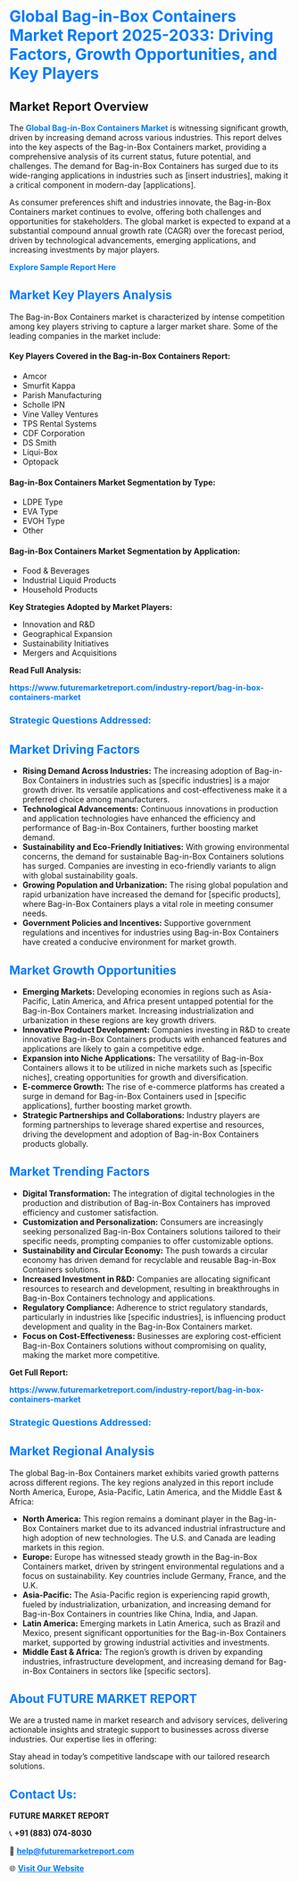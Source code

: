 <h1 style="color: #007BFF;">Global Bag-in-Box Containers Market Report 2025-2033: Driving Factors, Growth Opportunities, and Key Players</h1>

<section id="overview">
<h2>Market Report Overview</h2>
<p>The <a href="https://www.futuremarketreport.com/industry-report/bag-in-box-containers-market" style="color: #007BFF; text-decoration: none;"><strong>Global Bag-in-Box Containers Market</strong></a> is witnessing significant growth, driven by increasing demand across various industries. This report delves into the key aspects of the Bag-in-Box Containers market, providing a comprehensive analysis of its current status, future potential, and challenges. The demand for Bag-in-Box Containers has surged due to its wide-ranging applications in industries such as [insert industries], making it a critical component in modern-day [applications].</p>
<p>As consumer preferences shift and industries innovate, the Bag-in-Box Containers market continues to evolve, offering both challenges and opportunities for stakeholders. The global market is expected to expand at a substantial compound annual growth rate (CAGR) over the forecast period, driven by technological advancements, emerging applications, and increasing investments by major players.</p>
</section>

<section id="overview">
<p><a href="https://www.futuremarketreport.com/request-sample/reportId=46975" style="color: #007BFF; text-decoration: none;"><strong>Explore Sample Report Here</strong></a></p>
</section>

<section id="key-players">
<h2 style="color: #007BFF;">Market Key Players Analysis</h2>
<p>The Bag-in-Box Containers market is characterized by intense competition among key players striving to capture a larger market share. Some of the leading companies in the market include:</p>
<h4>Key Players Covered in the Bag-in-Box Containers Report:</h4>
<ul><li>Amcor</li><li>Smurfit Kappa</li><li>Parish Manufacturing</li><li>Scholle IPN</li><li>Vine Valley Ventures</li><li>TPS Rental Systems</li><li>CDF Corporation</li><li>DS Smith</li><li>Liqui-Box</li><li>Optopack</li></ul>
<h4>Bag-in-Box Containers Market Segmentation by Type:</h4>
<ul><li>LDPE Type</li><li>EVA Type</li><li>EVOH Type</li><li>Other</li></ul>

<h4>Bag-in-Box Containers Market Segmentation by Application:</h4>
<ul><li>Food &amp; Beverages</li><li>Industrial Liquid Products</li><li>Household Products</li></ul>
<p><strong>Key Strategies Adopted by Market Players:</strong></p>
<ul>
<li>Innovation and R&D</li>
<li>Geographical Expansion</li>
<li>Sustainability Initiatives</li>
<li>Mergers and Acquisitions</li>
</ul>
</section>

<section>
<p><strong>Read Full Analysis: </strong></p><a href="https://www.futuremarketreport.com/industry-report/bag-in-box-containers-market" style="color: #007BFF; text-decoration: none;"><strong>https://www.futuremarketreport.com/industry-report/bag-in-box-containers-market</strong></a>
<h3 style="color: #007BFF;">Strategic Questions Addressed:</h3>
</section>

<section id="driving-factors">
<h2 style="color: #007BFF;">Market Driving Factors</h2>
<ul>
<li><strong>Rising Demand Across Industries:</strong> The increasing adoption of Bag-in-Box Containers in industries such as [specific industries] is a major growth driver. Its versatile applications and cost-effectiveness make it a preferred choice among manufacturers.</li>
<li><strong>Technological Advancements:</strong> Continuous innovations in production and application technologies have enhanced the efficiency and performance of Bag-in-Box Containers, further boosting market demand.</li>
<li><strong>Sustainability and Eco-Friendly Initiatives:</strong> With growing environmental concerns, the demand for sustainable Bag-in-Box Containers solutions has surged. Companies are investing in eco-friendly variants to align with global sustainability goals.</li>
<li><strong>Growing Population and Urbanization:</strong> The rising global population and rapid urbanization have increased the demand for [specific products], where Bag-in-Box Containers plays a vital role in meeting consumer needs.</li>
<li><strong>Government Policies and Incentives:</strong> Supportive government regulations and incentives for industries using Bag-in-Box Containers have created a conducive environment for market growth.</li>
</ul>
</section>

<section id="growth-opportunities">
<h2 style="color: #007BFF;">Market Growth Opportunities</h2>
<ul>
<li><strong>Emerging Markets:</strong> Developing economies in regions such as Asia-Pacific, Latin America, and Africa present untapped potential for the Bag-in-Box Containers market. Increasing industrialization and urbanization in these regions are key growth drivers.</li>
<li><strong>Innovative Product Development:</strong> Companies investing in R&D to create innovative Bag-in-Box Containers products with enhanced features and applications are likely to gain a competitive edge.</li>
<li><strong>Expansion into Niche Applications:</strong> The versatility of Bag-in-Box Containers allows it to be utilized in niche markets such as [specific niches], creating opportunities for growth and diversification.</li>
<li><strong>E-commerce Growth:</strong> The rise of e-commerce platforms has created a surge in demand for Bag-in-Box Containers used in [specific applications], further boosting market growth.</li>
<li><strong>Strategic Partnerships and Collaborations:</strong> Industry players are forming partnerships to leverage shared expertise and resources, driving the development and adoption of Bag-in-Box Containers products globally.</li>
</ul>
</section>

<section id="trending-factors">
<h2 style="color: #007BFF;">Market Trending Factors</h2>
<ul>
<li><strong>Digital Transformation:</strong> The integration of digital technologies in the production and distribution of Bag-in-Box Containers has improved efficiency and customer satisfaction.</li>
<li><strong>Customization and Personalization:</strong> Consumers are increasingly seeking personalized Bag-in-Box Containers solutions tailored to their specific needs, prompting companies to offer customizable options.</li>
<li><strong>Sustainability and Circular Economy:</strong> The push towards a circular economy has driven demand for recyclable and reusable Bag-in-Box Containers solutions.</li>
<li><strong>Increased Investment in R&D:</strong> Companies are allocating significant resources to research and development, resulting in breakthroughs in Bag-in-Box Containers technology and applications.</li>
<li><strong>Regulatory Compliance:</strong> Adherence to strict regulatory standards, particularly in industries like [specific industries], is influencing product development and quality in the Bag-in-Box Containers market.</li>
<li><strong>Focus on Cost-Effectiveness:</strong> Businesses are exploring cost-efficient Bag-in-Box Containers solutions without compromising on quality, making the market more competitive.</li>
</ul>
</section>

<section>
<p><strong>Get Full Report: </strong></p><a href="https://www.futuremarketreport.com/industry-report/bag-in-box-containers-market" style="color: #007BFF; text-decoration: none;"><strong>https://www.futuremarketreport.com/industry-report/bag-in-box-containers-market</strong></a>
<h3 style="color: #007BFF;">Strategic Questions Addressed:</h3>
</section>


<section id="regional-analysis">
<h2 style="color: #007BFF;">Market Regional Analysis</h2>
<p>The global Bag-in-Box Containers market exhibits varied growth patterns across different regions. The key regions analyzed in this report include North America, Europe, Asia-Pacific, Latin America, and the Middle East & Africa:</p>
<ul>
<li><strong>North America:</strong> This region remains a dominant player in the Bag-in-Box Containers market due to its advanced industrial infrastructure and high adoption of new technologies. The U.S. and Canada are leading markets in this region.</li>
<li><strong>Europe:</strong> Europe has witnessed steady growth in the Bag-in-Box Containers market, driven by stringent environmental regulations and a focus on sustainability. Key countries include Germany, France, and the U.K.</li>
<li><strong>Asia-Pacific:</strong> The Asia-Pacific region is experiencing rapid growth, fueled by industrialization, urbanization, and increasing demand for Bag-in-Box Containers in countries like China, India, and Japan.</li>
<li><strong>Latin America:</strong> Emerging markets in Latin America, such as Brazil and Mexico, present significant opportunities for the Bag-in-Box Containers market, supported by growing industrial activities and investments.</li>
<li><strong>Middle East & Africa:</strong> The region’s growth is driven by expanding industries, infrastructure development, and increasing demand for Bag-in-Box Containers in sectors like [specific sectors].</li>
</ul>
</section>

<footer>
<h2 style="color: #007BFF;">About FUTURE MARKET REPORT</h2>
<p>We are a trusted name in market research and advisory services, delivering actionable insights and strategic support to businesses across diverse industries. Our expertise lies in offering:</p>

<p>Stay ahead in today’s competitive landscape with our tailored research solutions.</p>

<h2 style="color: #007BFF;">Contact Us:</h2>
<p><strong>FUTURE MARKET REPORT</strong></p>
<p>📞 <strong>+91 (883) 074-8030</strong></p>
<p>📧 <strong><a href="mailto:help@futuremarketreport.com" style="color: #007BFF;">help@futuremarketreport.com</a></strong></p>
<p>🌐 <strong><a href="https://www.futuremarketreport.com/" style="color: #007BFF;">Visit Our Website</a></strong></p>
</footer>